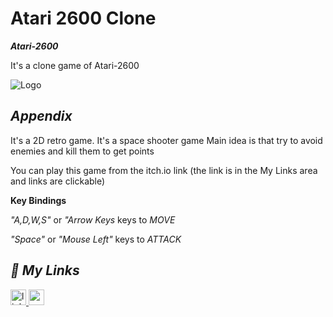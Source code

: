 # Atari 2600 Clone
 
***Atari-2600***

It's a clone game of Atari-2600


![Logo](https://img.itch.zone/aW1hZ2UvMTg4ODc3My8xMTEwMDM1OS5naWY=/250x600/ejrPYP.gif)


## ***Appendix***

 It's a 2D retro game. It's a space shooter game Main idea is that try to avoid enemies and kill them to get points

 You can play this game from the itch.io link (the link is in the My Links area and links are clickable)

**Key Bindings**

*"A,D,W,S"* or *"Arrow Keys* keys to *MOVE* 

*"Space"* or *"Mouse Left"* keys to *ATTACK*
## ***🔗 My Links***


 
 
<a href="https://linkedin.com/in/enginc4n" target="_blank">
<img src=https://img.shields.io/badge/linkedin-%231E77B5.svg?&style=for-the-badge&logo=linkedin&logoColor=white alt=linkedin style="margin-bottom: 5px;"height="25" />
<a href="https://enginc4n.itch.io/atari-2600-clone" target="_blank">
<img src=https://img.shields.io/badge/itchio-enginc4n-critical?logo=Itch.io height="25">
